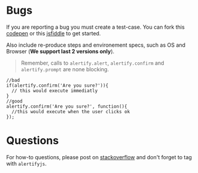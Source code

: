 Bugs
====
If you are reporting a bug you must create a test-case. You can fork this [codepen](http://codepen.io/anon/pen/raohK) or this [jsfiddle](http://jsfiddle.net/g2o52zq7/) to get started.

Also include re-produce steps and environement specs, such as OS and Browser (**We support last 2 versions only**).

> Remember, calls to `alertify.alert`, `alertify.confirm` and `alertify.prompt` are none blocking.
  ```  
  //bad
  if(alertify.confirm('Are you sure?')){
    // this would execute immediatly
  }
  //good
  alertify.confirm('Are you sure?', function(){
    //this would execute when the user clicks ok
  });    
  ```


Questions
====
For how-to questions, please post on [stackoverflow](http://stackoverflow.com/questions/tagged/alertifyjs) and don't forget to tag with `alertifyjs`.
